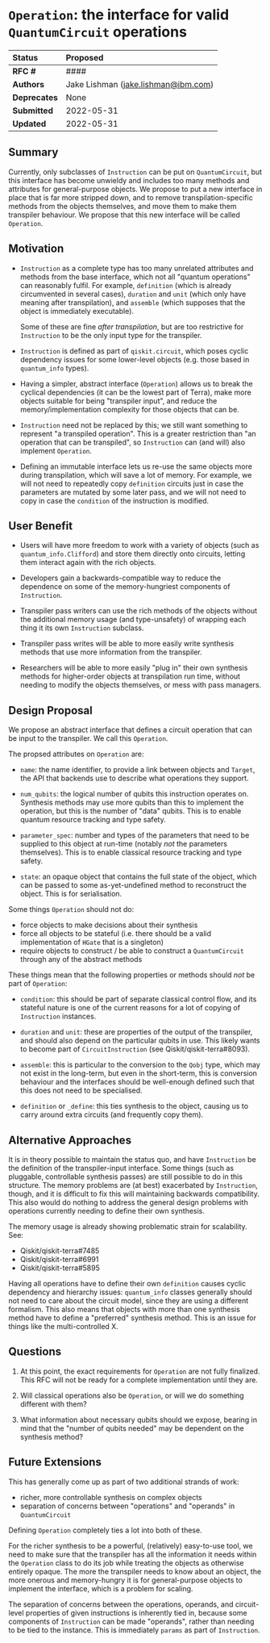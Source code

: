 # `Operation`: the interface for valid `QuantumCircuit` operations

| **Status**        | **Proposed**                                 |
|:------------------|:---------------------------------------------|
| **RFC #**         | ####                                         |
| **Authors**       | Jake Lishman (jake.lishman@ibm.com)          |
| **Deprecates**    | None                                         |
| **Submitted**     | 2022-05-31                                   |
| **Updated**       | 2022-05-31                                   |


## Summary

Currently, only subclasses of `Instruction` can be put on `QuantumCircuit`, but
this interface has become unwieldy and includes too many methods and attributes
for general-purpose objects.  We propose to put a new interface in place that is
far more stripped down, and to remove transpilation-specific methods from the
objects themselves, and move them to make them transpiler behaviour.  We propose
that this new interface will be called `Operation`.


## Motivation

- `Instruction` as a complete type has too many unrelated attributes and methods
  from the base interface, which not all "quantum operations" can reasonably
  fulfil.  For example, `definition` (which is already circumvented in several
  cases), `duration` and `unit` (which only have meaning after transpilation),
  and `assemble` (which supposes that the object is immediately executable).

  Some of these are fine _after transpilation_, but are too restrictive for
  `Instruction` to be the only input type for the transpiler.

- `Instruction` is defined as part of `qiskit.circuit`, which poses cyclic
  dependency issues for some lower-level objects (e.g. those based in
  `quantum_info` types).

- Having a simpler, abstract interface (`Operation`) allows us to break the
  cyclical dependencies (it can be the lowest part of Terra), make more objects
  suitable for being "transpiler input", and reduce the memory/implementation
  complexity for those objects that can be.

- `Instruction` need not be replaced by this; we still want something to
  represent "a transpiled operation".  This is a greater restriction than "an
  operation that can be transpiled", so `Instruction` can (and will) also
  implement `Operation`.

- Defining an immutable interface lets us re-use the same objects more during
  transpilation, which will save a lot of memory.  For example, we will not need
  to repeatedly copy `definition` circuits just in case the parameters are
  mutated by some later pass, and we will not need to copy in case the
  `condition` of the instruction is modified.


## User Benefit

- Users will have more freedom to work with a variety of objects (such as
  `quantum_info.Clifford`) and store them directly onto circuits, letting them
  interact again with the rich objects.

- Developers gain a backwards-compatible way to reduce the dependence on some of
  the memory-hungriest components of `Instruction`.

- Transpiler pass writers can use the rich methods of the objects without the
  additional memory usage (and type-unsafety) of wrapping each thing it its own
  `Instruction` subclass.

- Transpiler pass writes will be able to more easily write synthesis methods
  that use more information from the transpiler.

- Researchers will be able to more easily "plug in" their own synthesis methods
  for higher-order objects at transpilation run time, without needing to modify
  the objects themselves, or mess with pass managers.


## Design Proposal

We propose an abstract interface that defines a circuit operation that can be
input to the transpiler.  We call this `Operation`.

The propsed attributes on `Operation` are:

- `name`: the name identifier, to provide a link between objects and `Target`,
  the API that backends use to describe what operations they support.

- `num_qubits`: the logical number of qubits this instruction operates on.
  Synthesis methods may use more qubits than this to implement the operation,
  but this is the number of "data" qubits.  This is to enable quantum resource
  tracking and type safety.

- `parameter_spec`: number and types of the parameters that need to be supplied
  to this object at run-time (notably _not_ the parameters themselves).  This is
  to enable classical resource tracking and type safety.

- `state`: an opaque object that contains the full state of the object, which
  can be passed to some as-yet-undefined method to reconstruct the object.  This
  is for serialisation.

Some things `Operation` should not do:

- force objects to make decisions about their synthesis
- force all objects to be stateful (i.e. there should be a valid implementation
  of `HGate` that is a singleton)
- require objects to construct / be able to construct a `QuantumCircuit` through
  any of the abstract methods

These things mean that the following properties or methods should _not_ be part
of `Operation`:

- `condition`: this should be part of separate classical control flow, and its
  stateful nature is one of the current reasons for a lot of copying of
  `Instruction` instances.

- `duration` and `unit`: these are properties of the output of the transpiler,
  and should also depend on the particular qubits in use.  This likely wants to
  become part of `CircuitInstruction` (see Qiskit/qiskit-terra#8093).

- `assemble`: this is particular to the conversion to the `Qobj` type, which may
  not exist in the long-term, but even in the short-term, this is conversion
  behaviour and the interfaces should be well-enough defined such that this does
  not need to be specialised.

- `definition` or `_define`: this ties synthesis to the object, causing us to
  carry around extra circuits (and frequently copy them).


## Alternative Approaches

It is in theory possible to maintain the status quo, and have `Instruction` be
the definition of the transpiler-input interface.  Some things (such as
pluggable, controllable synthesis passes) are still possible to do in this
structure.  The memory problems are (at best) exacerbated by `Instruction`,
though, and it is difficult to fix this will maintaining backwards
compatibility.  This also would do nothing to address the general design
problems with operations currently needing to define their own synthesis.

The memory usage is already showing problematic strain for scalability.  See:

- Qiskit/qiskit-terra#7485
- Qiskit/qiskit-terra#6991
- Qiskit/qiskit-terra#5895

Having all operations have to define their own `definition` causes cyclic
dependency and hierarchy issues: `quantum_info` classes generally should not
need to care about the circuit model, since they are using a different
formalism.  This also means that objects with more than one synthesis method
have to define a "preferred" synthesis method.  This is an issue for things like
the multi-controlled X.


## Questions

1. At this point, the exact requirements for `Operation` are not fully
   finalized.  This RFC will not be ready for a complete implementation until they are.

2. Will classical operations also be `Operation`, or will we do something
   different with them?

3. What information about necessary qubits should we expose, bearing in mind
   that the "number of qubits needed" may be dependent on the synthesis method?


## Future Extensions

This has generally come up as part of two additional strands of work:

- richer, more controllable synthesis on complex objects
- separation of concerns between "operations" and "operands" in `QuantumCircuit`

Defining `Operation` completely ties a lot into both of these.

For the richer synthesis to be a powerful, (relatively) easy-to-use tool, we
need to make sure that the transpiler has all the information it needs within
the `Operation` class to do its job while treating the objects as otherwise
entirely opaque.  The more the transpiler needs to know about an object, the
more onerous and memory-hungry it is for general-purpose objects to implement
the interface, which is a problem for scaling.

The separation of concerns between the operations, operands, and circuit-level
properties of given instructions is inherently tied in, because some components
of `Instruction` can be made "operands", rather than needing to be tied to the
instance.  This is immediately `params` as part of `Instruction`.
